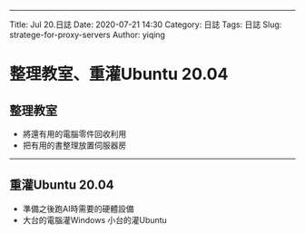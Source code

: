 ---
Title: Jul 20.日誌
Date: 2020-07-21 14:30
Category: 日誌
Tags: 日誌
Slug: stratege-for-proxy-servers
Author: yiqing

整理教室、重灌Ubuntu 20.04
==============
<!-- PELICAN_END_SUMMARY -->

整理教室
------------------------
* 將還有用的電腦零件回收利用
* 把有用的書整理放置伺服器房


* * *

重灌Ubuntu 20.04
------------------------
* 準備之後跑AI時需要的硬體設備
* 大台的電腦灌Windows 小台的灌Ubuntu 
